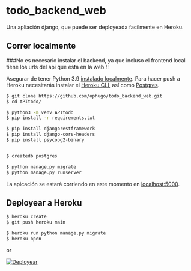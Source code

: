 # todo_backend_web

Una apliación django, que puede ser deployeada facilmente en Heroku.


## Correr localmente
###No es necesario instalar el backend, ya que incluso el frontend local tiene los urls del api que esta en la web.!!

Asegurar de tener Python 3.9 [instalado localmente](https://docs.python-guide.org/starting/installation/). Para hacer push a Heroku
necesitarás instalar el [Heroku CLI](https://devcenter.heroku.com/articles/heroku-cli), así como [Postgres](https://devcenter.heroku.com/articles/heroku-postgresql#local-setup).

```sh
$ git clone https://github.com/ophugo/todo_backend_web.git
$ cd APItodo/

$ python3 -m venv APItodo
$ pip install -r requirements.txt

$ pip install djangorestframework
$ pip install django-cors-headers 
$ pip install psycopg2-binary


$ createdb postgres

$ python manage.py migrate
$ python manage.py runserver
```

La apicación se estará corriendo en este momento en [localhost:5000](http://localhost:5000/).

## Deployear a Heroku

```sh
$ heroku create
$ git push heroku main

$ heroku run python manage.py migrate
$ heroku open
```
or

[![Deployear](https://www.herokucdn.com/deploy/button.svg)](https://heroku.com/deploy)

